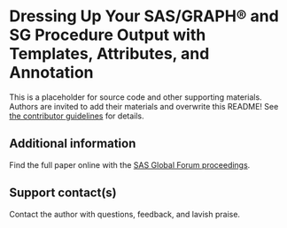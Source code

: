# Dressing Up Your SAS/GRAPH® and SG Procedure Output with Templates, Attributes, and Annotation                                                          

This is a placeholder for source code and other supporting materials.  Authors are invited to add their materials and overwrite this README! See [the contributor guidelines](../../CONTRIBUTING.md) for details. 

## Additional information

Find the full paper online with the [SAS Global Forum proceedings](https://www.sas.com/en_us/events/sas-global-forum/program/proceedings.html).

## Support contact(s)

Contact the author with questions, feedback, and lavish praise.                                                                                                                                                                                                                                                                                                                                                                                                                                  

